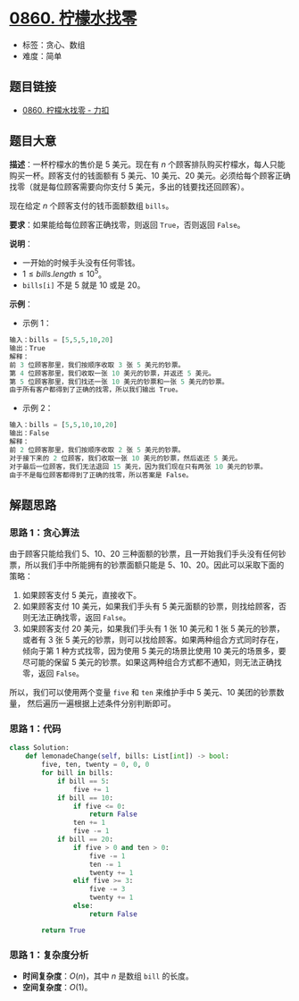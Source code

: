 # [0860. 柠檬水找零](https://leetcode.cn/problems/lemonade-change/)

- 标签：贪心、数组
- 难度：简单

## 题目链接

- [0860. 柠檬水找零 - 力扣](https://leetcode.cn/problems/lemonade-change/)

## 题目大意

**描述**：一杯柠檬水的售价是 $5$ 美元。现在有 $n$ 个顾客排队购买柠檬水，每人只能购买一杯。顾客支付的钱面额有 $5$ 美元、$10$ 美元、$20$ 美元。必须给每个顾客正确找零（就是每位顾客需要向你支付 $5$ 美元，多出的钱要找还回顾客）。

现在给定 $n$ 个顾客支付的钱币面额数组 `bills`。

**要求**：如果能给每位顾客正确找零，则返回 `True`，否则返回 `False`。

**说明**：

- 一开始的时候手头没有任何零钱。
- $1 \le bills.length \le 10^5$。
- `bills[i]` 不是 $5$ 就是 $10$ 或是 $20$。

**示例**：

- 示例 1：

```python
输入：bills = [5,5,5,10,20]
输出：True
解释：
前 3 位顾客那里，我们按顺序收取 3 张 5 美元的钞票。
第 4 位顾客那里，我们收取一张 10 美元的钞票，并返还 5 美元。
第 5 位顾客那里，我们找还一张 10 美元的钞票和一张 5 美元的钞票。
由于所有客户都得到了正确的找零，所以我们输出 True。
```

- 示例 2：

```python
输入：bills = [5,5,10,10,20]
输出：False
解释：
前 2 位顾客那里，我们按顺序收取 2 张 5 美元的钞票。
对于接下来的 2 位顾客，我们收取一张 10 美元的钞票，然后返还 5 美元。
对于最后一位顾客，我们无法退回 15 美元，因为我们现在只有两张 10 美元的钞票。
由于不是每位顾客都得到了正确的找零，所以答案是 False。
```

## 解题思路

### 思路 1：贪心算法

由于顾客只能给我们 $5$、$10$、$20$ 三种面额的钞票，且一开始我们手头没有任何钞票，所以我们手中所能拥有的钞票面额只能是 $5$、$10$、$20$。因此可以采取下面的策略：

1. 如果顾客支付 $5$ 美元，直接收下。
2. 如果顾客支付 $10$ 美元，如果我们手头有 $5$ 美元面额的钞票，则找给顾客，否则无法正确找零，返回 `False`。
3. 如果顾客支付 $20$ 美元，如果我们手头有 $1$ 张 $10$ 美元和 $1$ 张 $5$ 美元的钞票，或者有 $3$ 张 $5$ 美元的钞票，则可以找给顾客。如果两种组合方式同时存在，倾向于第 $1$ 种方式找零，因为使用 $5$ 美元的场景比使用 $10$ 美元的场景多，要尽可能的保留 $5$ 美元的钞票。如果这两种组合方式都不通知，则无法正确找零，返回 `False`。

所以，我们可以使用两个变量 `five` 和 `ten` 来维护手中 $5$ 美元、$10$ 美团的钞票数量， 然后遍历一遍根据上述条件分别判断即可。

### 思路 1：代码

```python
class Solution:
    def lemonadeChange(self, bills: List[int]) -> bool:
        five, ten, twenty = 0, 0, 0
        for bill in bills:
            if bill == 5:
                five += 1
            if bill == 10:
                if five <= 0:
                    return False
                ten += 1
                five -= 1
            if bill == 20:
                if five > 0 and ten > 0:
                    five -= 1
                    ten -= 1
                    twenty += 1
                elif five >= 3:
                    five -= 3
                    twenty += 1
                else:
                    return False

        return True
```

### 思路 1：复杂度分析

- **时间复杂度**：$O(n)$，其中 $n$ 是数组 `bill` 的长度。
- **空间复杂度**：$O(1)$。

